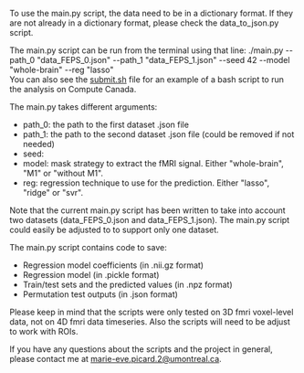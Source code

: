 To use the main.py script, the data need to be in a dictionary format. If they are not already in a dictionary format, please check the data_to_json.py script.

The main.py script can be run from the terminal using that line: ./main.py --path_0 "data_FEPS_0.json" --path_1 "data_FEPS_1.json" --seed 42 --model "whole-brain" --reg "lasso"
<br>You can also see the [submit.sh](https://github.com/PSY6983-2021/picard_project/blob/main/scripts/submit.sh) file for an example of a bash script to run the analysis on Compute Canada.

The main.py takes different arguments:
* path_0: the path to the first dataset .json file
* path_1: the path to the second dataset .json file (could be removed if not needed)
* seed: 
* model: mask strategy to extract the fMRI signal. Either "whole-brain", "M1" or "without M1".
* reg: regression technique to use for the prediction. Either "lasso", "ridge" or "svr". 

Note that the current main.py script has been written to take into account two datasets (data_FEPS_0.json and data_FEPS_1.json). The main.py script could easily be adjusted to to support only one dataset.

The main.py script contains code to save:
* Regression model coefficients (in .nii.gz format)
* Regression model (in .pickle format)
* Train/test sets and the predicted values (in .npz format)
* Permutation test outputs (in .json format)

Please keep in mind that the scripts were only tested on 3D fmri voxel-level data, not on 4D fmri data timeseries. Also the scripts will need to be adjust to work with ROIs.

If you have any questions about the scripts and the project in general, please contact me at marie-eve.picard.2@umontreal.ca. 

